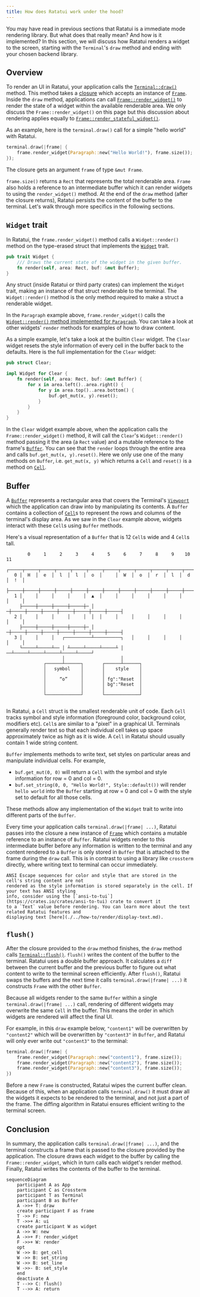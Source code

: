 ```yaml
---
title: How does Ratatui work under the hood?
---
```


You may have read in previous sections that Ratatui is a immediate mode rendering library. But what
does that really mean? And how is it implemented? In this section, we will discuss how Ratatui
renders a widget to the screen, starting with the `Terminal`'s `draw` method and ending with your
chosen backend library.

## Overview

To render an UI in Ratatui, your application calls the [`Terminal::draw()`] method. This method
takes a [closure] which accepts an instance of [`Frame`]. Inside the `draw` method, applications can
call [`Frame::render_widget()`] to render the state of a widget within the available renderable
area. We only discuss the `Frame::render_widget()` on this page but this discussion about rendering
applies equally to [`Frame::render_stateful_widget()`].

As an example, here is the `terminal.draw()` call for a simple "hello world" with Ratatui.

```rust
terminal.draw(|frame| {
    frame.render_widget(Paragraph::new("Hello World!"), frame.size());
});
```

The closure gets an argument `frame` of type `&mut Frame`.

`frame.size()` returns a `Rect` that represents the total renderable area. `Frame` also holds a
reference to an intermediate buffer which it can render widgets to using the `render_widget()`
method. At the end of the `draw` method (after the closure returns), Ratatui persists the content of
the buffer to the terminal. Let's walk through more specifics in the following sections.

[`Terminal::draw()`]:
  https://github.com/ratatui-org/ratatui/blob/e5caf170c8c304b952cbff7499fd4da17ab154ea/src/terminal.rs#L325-L360
[closure]: https://doc.rust-lang.org/stable/book/ch13-01-closures.html
[`Frame::render_widget()`]:
  https://github.com/ratatui-org/ratatui/blob/88ae3485c2c540b4ee630ab13e613e84efa7440a/src/terminal.rs#L596
[`Frame::render_stateful_widget()`]:
  https://github.com/ratatui-org/ratatui/blob/88ae3485c2c540b4ee630ab13e613e84efa7440a/src/terminal.rs#L628

## `Widget` trait

In Ratatui, the `frame.render_widget()` method calls a `Widget::render()` method on the type-erased
struct that implements the [`Widget`] trait.

```rust
pub trait Widget {
    /// Draws the current state of the widget in the given buffer.
    fn render(self, area: Rect, buf: &mut Buffer);
}
```

[`Widget`]:
  https://github.com/ratatui-org/ratatui/blob/e5caf170c8c304b952cbff7499fd4da17ab154ea/src/widgets.rs#L107-L112

Any struct (inside Ratatui or third party crates) can implement the `Widget` trait, making an
instance of that struct renderable to the terminal. The `Widget::render()` method is the only method
required to make a struct a renderable widget.

<!--prettier-ignore-->
In the `Paragraph` example above, `frame.render_widget()` calls the
[`Widget::render()` method implemented for `Paragraph`]. You can take a look at other widgets'
`render` methods for examples of how to draw content.

[`Widget::render()` method implemented for `Paragraph`]:
  https://github.com/ratatui-org/ratatui/blob/88ae3485c2c540b4ee630ab13e613e84efa7440a/src/widgets/paragraph.rs#L213-L214

As a simple example, let's take a look at the builtin `Clear` widget. The `Clear` widget resets the
style information of every cell in the buffer back to the defaults. Here is the full implementation
for the `Clear` widget:

```rust
pub struct Clear;

impl Widget for Clear {
    fn render(self, area: Rect, buf: &mut Buffer) {
        for x in area.left()..area.right() {
            for y in area.top()..area.bottom() {
                buf.get_mut(x, y).reset();
            }
        }
    }
}
```

In the `Clear` widget example above, when the application calls the `Frame::render_widget()` method,
it will call the `Clear`'s `Widget::render()` method passing it the area (a `Rect` value) and a
mutable reference to the frame's [`Buffer`]. You can see that the `render` loops through the entire
area and calls `buf.get_mut(x, y).reset()`. Here we only use one of the many methods on `Buffer`,
i.e. `get_mut(x, y)` which returns a `Cell` and `reset()` is a method on [`Cell`].

## Buffer

A [`Buffer`] represents a rectangular area that covers the Terminal's [`Viewport`] which the
application can draw into by manipulating its contents. A `Buffer` contains a collection of
[`Cell`]s to represent the rows and columns of the terminal's display area. As we saw in the `Clear`
example above, widgets interact with these `Cell`s using `Buffer` methods.

Here's a visual representation of a `Buffer` that is 12 `Cell`s wide and 4 `Cell`s tall.

```svgbob
        0     1     2     3     4     5     6     7     8     9    10    11
     ┌─────┬─────┬─────┬─────┬─────┬─────┬─────┬─────┬─────┬─────┬─────┬─────┐
   0 │  H  │  e  │  l  │  l  │  o  │     │  W  │  o  │  r  │  l  │  d  │  !  │
     ├─────┼─────┼─────┼─────┼─────┼─────┼─────┼─────┼─────┼─────┼─────┼─────┤
   1 │     │     │     │     │  ▲  │     │     │     │     │     │     │     │
     ├─────┼─────┼─────┼─────┼─ │ ─┼─────┼─────┼─────┼─────┼─────┼─────┼─────┤
   2 │     │     │     │     │  │  │     │     │     │     │     │     │     │
     ├─────┼─────┼─────┼─────┼─ │ ─┼─────┼─────┼─────┼─────┼─────┼─────┼─────┤
   3 │     │     │   ┌──────────┴──────────┐   │     │     │     │     │     │
     └─────┴─────┴── │ ┴─────┴─────┴─────┴ │ ──┴─────┴─────┴─────┴─────┴─────┘
                     │                     │
              ┌──────┴──────┐       ┌──────┴──────┐
              │   symbol    │       │    style    │
              │             │       │             │
              │     “o”     │       │ fg":"Reset  │
              │             │       │ bg":"Reset  │
              │             │       │             │
              └─────────────┘       └─────────────┘


```

In Ratatui, a `Cell` struct is the smallest renderable unit of code. Each `Cell` tracks symbol and
style information (foreground color, background color, modifiers etc). `Cell`s are similar to a
"pixel" in a graphical UI. Terminals generally render text so that each individual cell takes up
space approximately twice as high as it is wide. A `Cell` in Ratatui should usually contain 1 wide
string content.

`Buffer` implements methods to write text, set styles on particular areas and manipulate individual
cells. For example,

- `buf.get_mut(0, 0)` will return a `Cell` with the symbol and style information for row = 0 and col
  = 0.
- `buf.set_string(0, 0, "Hello World!", Style::default())` will render `hello world` into the
  `Buffer` starting at row = 0 and col = 0 with the style set to default for all those cells.

These methods allow any implementation of the `Widget` trait to write into different parts of the
`Buffer`.

Every time your application calls `terminal.draw(|frame| ...)`, Ratatui passes into the closure a
new instance of [`Frame`] which contains a mutable reference to an instance of `Buffer`. Ratatui
widgets render to this intermediate buffer before any information is written to the terminal and any
content rendered to a `Buffer` is only stored in `Buffer` that is attached to the frame during the
`draw` call. This is in contrast to using a library like `crossterm` directly, where writing text to
terminal can occur immediately.

```admonish note
ANSI Escape sequences for color and style that are stored in the cell's string content are not
rendered as the style information is stored separately in the cell. If your text has ANSI styling
info, consider using the [`ansi-to-tui`](https://crates.io/crates/ansi-to-tui) crate to convert it
to a `Text` value before rendering. You can learn more about the text related Ratatui features and
displaying text [here](./../how-to/render/display-text.md).
```

## `flush()`

After the closure provided to the `draw` method finishes, the `draw` method calls
[`Terminal::flush()`]. `flush()` writes the content of the buffer to the terminal. Ratatui uses a
double buffer approach. It calculates a `diff` between the current buffer and the previous buffer to
figure out what content to write to the terminal screen efficiently. After `flush()`, Ratatui swaps
the buffers and the next time it calls `terminal.draw(|frame| ...)` it constructs `Frame` with the
other `Buffer`.

Because all widgets render to the same `Buffer` within a single `terminal.draw(|frame| ...)` call,
rendering of different widgets may overwrite the same `Cell` in the buffer. This means the order in
which widgets are rendered will affect the final UI.

For example, in this `draw` example below, `"content1"` will be overwritten by `"content2"` which
will be overwritten by `"content3"` in `Buffer`, and Ratatui will only ever write out `"content3"`
to the terminal:

```rust
terminal.draw(|frame| {
    frame.render_widget(Paragraph::new("content1"), frame.size());
    frame.render_widget(Paragraph::new("content2"), frame.size());
    frame.render_widget(Paragraph::new("content3"), frame.size());
})
```

Before a new `Frame` is constructed, Ratatui wipes the current buffer clean. Because of this, when
an application calls `terminal.draw()` it must draw all the widgets it expects to be rendered to the
terminal, and not just a part of the frame. The diffing algorithm in Ratatui ensures efficient
writing to the terminal screen.

## Conclusion

In summary, the application calls `terminal.draw(|frame| ...)`, and the terminal constructs a frame
that is passed to the closure provided by the application. The closure draws each widget to the
buffer by calling the `Frame::render_widget`, which in turn calls each widget's render method.
Finally, Ratatui writes the contents of the buffer to the terminal.

```mermaid
sequenceDiagram
    participant A as App
    participant C as Crossterm
    participant T as Terminal
    participant B as Buffer
    A ->>+ T: draw
    create participant F as frame
    T ->> F: new
    T ->>+ A: ui
    create participant W as widget
    A ->> W: new
    A ->>+ F: render_widget
    F ->>+ W: render
    opt
    W ->> B: get_cell
    W ->> B: set_string
    W ->> B: set_line
    W ->>- B: set_style
    end
    deactivate A
    T -->> C: flush()
    T -->> A: return
```

[`Cell`]:
  https://github.com/ratatui-org/ratatui/blob/e5caf170c8c304b952cbff7499fd4da17ab154ea/src/buffer.rs#L15-L26
[`Buffer`]:
  https://github.com/ratatui-org/ratatui/blob/e5caf170c8c304b952cbff7499fd4da17ab154ea/src/buffer.rs#L149-L157
[`Viewport`]:
  https://github.com/ratatui-org/ratatui/blob/88ae3485c2c540b4ee630ab13e613e84efa7440a/src/terminal.rs#L41-L65
[`Text`]:
  https://github.com/ratatui-org/ratatui/blob/e5caf170c8c304b952cbff7499fd4da17ab154ea/src/text/text.rs#L30-L33
[`Line`]:
  https://github.com/ratatui-org/ratatui/blob/e5caf170c8c304b952cbff7499fd4da17ab154ea/src/text/line.rs#L6-L10
[`Span`]:
  https://github.com/ratatui-org/ratatui/blob/e5caf170c8c304b952cbff7499fd4da17ab154ea/src/text/span.rs#L55-L61
[`render` method for `Block`]:
  https://github.com/ratatui-org/ratatui/blob/e5caf170c8c304b952cbff7499fd4da17ab154ea/src/widgets/block.rs#L752-L760
[`Frame`]:
  https://github.com/ratatui-org/ratatui/blob/e5caf170c8c304b952cbff7499fd4da17ab154ea/src/terminal.rs#L566-L578
[`Terminal::flush()`]:
  https://github.com/ratatui-org/ratatui/blob/e5caf170c8c304b952cbff7499fd4da17ab154ea/src/terminal.rs#L253-L263
[`get_mut`]:
  https://github.com/ratatui-org/ratatui/blob/88ae3485c2c540b4ee630ab13e613e84efa7440a/src/buffer.rs#L207-L211
[`set_string`]:
  https://github.com/ratatui-org/ratatui/blob/88ae3485c2c540b4ee630ab13e613e84efa7440a/src/buffer.rs#L289-L294
